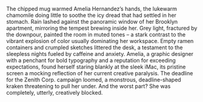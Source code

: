 The chipped mug warmed Amelia Hernandez’s hands, the lukewarm chamomile doing little to soothe the icy dread that had settled in her stomach. Rain lashed against the panoramic window of her Brooklyn apartment, mirroring the tempest brewing inside her.  Grey light, fractured by the downpour, painted the room in muted tones – a stark contrast to the vibrant explosion of color usually dominating her workspace.  Empty ramen containers and crumpled sketches littered the desk, a testament to the sleepless nights fueled by caffeine and anxiety.  Amelia, a graphic designer with a penchant for bold typography and a reputation for exceeding expectations, found herself staring blankly at the sleek iMac, its pristine screen a mocking reflection of her current creative paralysis.  The deadline for the Zenith Corp. campaign loomed, a monstrous, deadline-shaped kraken threatening to pull her under.  And the worst part?  She was completely, utterly, creatively blocked.

